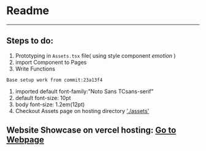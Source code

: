 # Readme
---

## Steps to do:
1. Prototyping in `Assets.tsx` file( using style component *emotion* )
2. import Component to Pages
3. Write Functions


`Base setup work from commit:23a13f4`
1. imported default font-family:"Noto Sans TCsans-serif"
2. default font-size: 10pt
3. body font-size: 1.2em(12pt)
4. Checkout Assets page on hosting directory ['./assets'](https://foober-search-v1.vercel.app/assets)

Website Showcase on vercel hosting: [Go to Webpage](https://foober-search-v1.vercel.app/)
---
